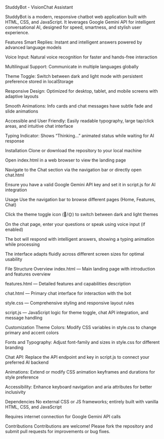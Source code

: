 StuddyBot - VisionChat Assistant

StuddyBot is a modern, responsive chatbot web application built with HTML, CSS, and JavaScript. It leverages Google Gemini API for intelligent conversational AI, designed for speed, smartness, and stylish user experience.

Features
Smart Replies: Instant and intelligent answers powered by advanced language models

Voice Input: Natural voice recognition for faster and hands-free interaction

Multilingual Support: Communicate in multiple languages globally

Theme Toggle: Switch between dark and light mode with persistent preference stored in localStorage

Responsive Design: Optimized for desktop, tablet, and mobile screens with adaptive layouts

Smooth Animations: Info cards and chat messages have subtle fade and slide animations

Accessible and User Friendly: Easily readable typography, large tap/click areas, and intuitive chat interface

Typing Indicator: Shows “Thinking...” animated status while waiting for AI response

Installation
Clone or download the repository to your local machine

Open index.html in a web browser to view the landing page

Navigate to the Chat section via the navigation bar or directly open chat.html

Ensure you have a valid Google Gemini API key and set it in script.js for AI integration

Usage
Use the navigation bar to browse different pages (Home, Features, Chat)

Click the theme toggle icon (🌙/🌞) to switch between dark and light themes

On the chat page, enter your questions or speak using voice input (if enabled)

The bot will respond with intelligent answers, showing a typing animation while processing

The interface adapts fluidly across different screen sizes for optimal usability

File Structure Overview
index.html — Main landing page with introduction and features overview

features.html — Detailed features and capabilities description

chat.html — Primary chat interface for interaction with the bot

style.css — Comprehensive styling and responsive layout rules

script.js — JavaScript logic for theme toggle, chat API integration, and message handling

Customization
Theme Colors: Modify CSS variables in style.css to change primary and accent colors

Fonts and Typography: Adjust font-family and sizes in style.css for different branding

Chat API: Replace the API endpoint and key in script.js to connect your preferred AI backend

Animations: Extend or modify CSS animation keyframes and durations for style preference

Accessibility: Enhance keyboard navigation and aria attributes for better inclusivity

Dependencies
No external CSS or JS frameworks; entirely built with vanilla HTML, CSS, and JavaScript

Requires internet connection for Google Gemini API calls

Contributions
Contributions are welcome! Please fork the repository and submit pull requests for improvements or bug fixes.
